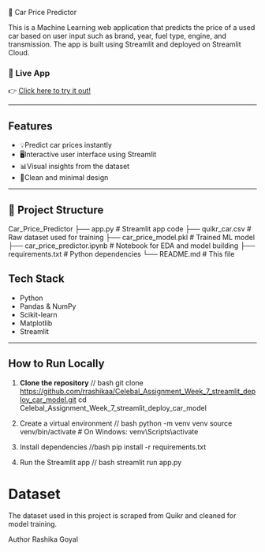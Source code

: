 🚗 Car Price Predictor

This is a Machine Learning web application that predicts the price of a used car based on user input such as brand, year, fuel type, engine, and transmission. The app is built using Streamlit and deployed on Streamlit Cloud.

### 🔗 Live App
👉 [Click here to try it out!](https://celebalassignmentweek7appdeploycarmodel-ggv3gvfeb7vavkiq2il4st.streamlit.app)

---

## Features

- 💡Predict car prices instantly
- 🖥️Interactive user interface using Streamlit
- 📊Visual insights from the dataset
- 🎯Clean and minimal design

---

## 📁 Project Structure

 Car_Price_Predictor
├── app.py  # Streamlit app code
├── quikr_car.csv  # Raw dataset used for training
├── car_price_model.pkl  # Trained ML model
├── car_price_predictor.ipynb  # Notebook for EDA and model building
├── requirements.txt  # Python dependencies
└── README.md  # This file

## Tech Stack

- Python
- Pandas & NumPy
- Scikit-learn
- Matplotlib
- Streamlit

---

## How to Run Locally

1. **Clone the repository**
// bash
git clone https://github.com/rrashikaa/Celebal_Assignment_Week_7_streamlit_deploy_car_model.git
cd Celebal_Assignment_Week_7_streamlit_deploy_car_model

2. Create a virtual environment
// bash
python -m venv venv
source venv/bin/activate  # On Windows: venv\Scripts\activate

3. Install dependencies
//bash
pip install -r requirements.txt

4. Run the Streamlit app
// bash
streamlit run app.py


# Dataset
The dataset used in this project is scraped from Quikr and cleaned for model training.

Author
Rashika Goyal
